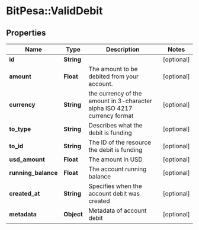 # BitPesa::ValidDebit

## Properties
Name | Type | Description | Notes
------------ | ------------- | ------------- | -------------
**id** | **String** |  | [optional] 
**amount** | **Float** | The amount to be debited from your account. | [optional] 
**currency** | **String** | the currency of the amount in 3-character alpha ISO 4217 currency format | [optional] 
**to_type** | **String** | Describes what the debit is funding | [optional] 
**to_id** | **String** | The ID of the resource the debit is funding | [optional] 
**usd_amount** | **Float** | The amount in USD | [optional] 
**running_balance** | **Float** | The account running balance | [optional] 
**created_at** | **String** | Specifies when the account debit was created | [optional] 
**metadata** | **Object** | Metadata of account debit | [optional] 


